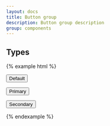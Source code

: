 ```yaml
---
layout: docs
title: Button group
description: Button group description
group: components
---
```


## Types ##
{% example html %}
<div class="sv-button-group" role="group">
   <button type="button" class="sv-button">Default</button>

   <button type="button" class="sv-button sv-button--primary">Primary</button>

   <button type="button" class="sv-button sv-button--danger">Secondary</button>
</div>

{% endexample %}
